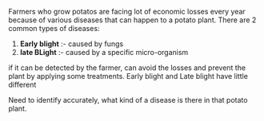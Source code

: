 Farmers who grow potatos are facing lot of economic losses every year because of various diseases that can happen to a potato plant.
There are 2 common types of diseases:
1. **Early blight** :- caused by fungs
2. **late BLight** :- caused by a specific micro-organism

if it can be detected by the farmer, can avoid the losses and prevent the plant by applying some treatments.
Early blight and Late blight have little different

Need to identify accurately, what kind of a disease is there in that potato plant.